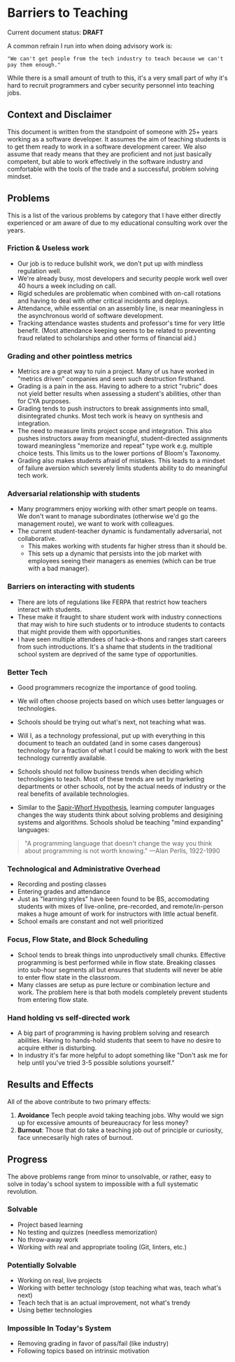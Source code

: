# Barriers to Teaching

Current document status: **DRAFT**

A common refrain I run into when doing advisory work is:

    "We can't get people from the tech industry to teach because we can't pay them enough."

While there is a small amount of truth to this, it's a very small part of why it's hard to recruit programmers and cyber security personnel into teaching jobs.

## Context and Disclaimer

This document is written from the standpoint of someone with 25+ years working as a software developer. It assumes the aim of teaching students is to get them ready to work in a software development career. We also assume that ready means that they are proficient and not just basically competent, but able to work effectively in the software industry and comfortable with the tools of the trade and a successful, problem solving mindset.

## Problems

This is a list of the various problems by category that I have either directly experienced or am aware of due to my educational consulting work over the years.

### Friction & Useless work

* Our job is to reduce bullshit work, we don't put up with mindless regulation well.
* We're already busy, most developers and security people work well over 40 hours a week including on call.
* Rigid schedules are problematic when combined with on-call rotations and having to deal with other critical incidents and deploys.
* Attendance, while essential on an assembly line, is near meaningless in the asynchronous world of software development.
* Tracking attendance wastes students and professor's time for very little benefit. (Most attendance keeping seems to be related to preventing fraud related to scholarships and other forms of financial aid.)

### Grading and other pointless metrics

* Metrics are a great way to ruin a project. Many of us have worked in "metrics driven" companies and seen such destruction firsthand.
* Grading is a pain in the ass. Having to adhere to a strict "rubric" does not yield better results when assessing a student's abilities, other than for CYA purposes.
* Grading tends to push instructors to break assignments into small, disintegrated chunks. Most tech work is heavy on synthesis and integration.
* The need to measure limits project scope and integration. This also pushes instructors away from meaningful, student-directed assignments toward meaningless "memorize and repeat" type work e.g. multiple choice tests. This limits us to the lower portions of Bloom's Taxonomy.
* Grading also makes students afraid of mistakes. This leads to a mindset of failure aversion which severely limits students ability to do meaningful tech work.

### Adversarial relationship with students

* Many programmers enjoy working with other smart people on teams. We don't want to manage subordinates (otherwise we'd go the management route), we want to work with colleagues.
* The current student-teacher dynamic is fundamentally adversarial, not collaborative.
  * This makes working with students far higher stress than it should be.
  * This sets up a dynamic that persists into the job market with employees seeing their managers as enemies (which can be true with a bad manager).

### Barriers on interacting with students

* There are lots of regulations like FERPA that restrict how teachers interact with students.
* These make it fraught to share student work with industry connections that may wish to hire such students or to introduce students to contacts that might provide them with opportunities.
* I have seen multiple attendees of hack-a-thons and ranges start careers from such introductions. It's a shame that students in the traditional school system are deprived of the same type of opportunities.

### Better Tech

* Good programmers recognize the importance of good tooling.
* We will often choose projects based on which uses better languages or technologies.
* Schools should be trying out what's next, not teaching what was.
* Will I, as a technology professional, put up with everything in this document to teach an outdated (and in some cases dangerous) technology for a fraction of what I could be making to work with the best technology currently available.
* Schools should not follow business trends when deciding which technologies to teach. Most of these trends are set by marketing departments or other schools, not by the actual needs of industry or the real benefits of available technologies.

* Similar to the [Sapir-Whorf Hypothesis](https://www.thoughtco.com/sapir-whorf-hypothesis-1691924), learning computer languages changes the way students think about solving problems and desigining systems and algorithms. Schools sholud be teaching "mind expanding" languages:

>"A programming language that doesn't change the way you think about programming is not worth knowing."
> —Alan Perlis, 1922-1990

### Technological and Administrative Overhead

* Recording and posting classes
* Entering grades and attendance
* Just as "learning styles" have been found to be BS, accomodating students with mixes of live-online, pre-recorded, and remote/in-person makes a huge amount of work for instructors with little actual benefit.
* School emails are constant and not well prioritized

### Focus, Flow State, and Block Scheduling

* School tends to break things into unproductively small chunks. Effective programming is best performed while in flow state. Breaking classes into sub-hour segments all but ensures that students will never be able to enter flow state in the classroom.
* Many classes are setup as pure lecture or combination lecture and work. The problem here is that both models completely prevent students from entering flow state.

### Hand holding vs self-directed work

* A big part of programming is having problem solving and research abilities. Having to hands-hold students that seem to have no desire to acquire either is disturbing.
* In industry it's far more helpful to adopt something like "Don't ask me for help until you've tried 3-5 possible solutions yourself."

## Results and Effects

All of the above contribute to two primary effects:

1. **Avoidance** Tech people avoid taking teaching jobs. Why would we sign up for excessive amounts of beureaucracy for less money?
2. **Burnout**: Those that do take a teaching job out of principle or curiosity, face unnecesarily high rates of burnout.

## Progress

The above problems range from minor to unsolvable, or rather, easy to solve in today's school system to impossible with a full systematic revolution.

### Solvable

* Project based learning
* No testing and quizzes (needless memorization)
* No throw-away work
* Working with real and appropriate tooling (Git, linters, etc.)

### Potentially Solvable

* Working on real, live projects
* Working with better technology (stop teaching what was, teach what's next)
* Teach tech that is an actual improvement, not what's trendy
* Using better technologies

### Impossible In Today's System

* Removing grading in favor of pass/fail (like industry)
* Following topics based on intrinsic motivation
